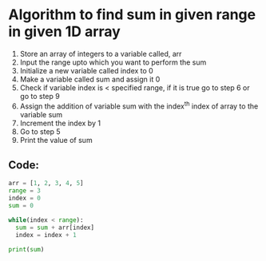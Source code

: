 # Algorithm to find sum in given range in given 1D array

1. Store an array of integers to a variable called, arr
2. Input the range upto which you want to perform the sum
3. Initialize a new variable called index to 0
4. Make a variable called sum and assign it 0
5. Check if variable index is < specified range, if it is true go to step 6 or go to step 9
6. Assign the addition of variable sum with the index<sup>th</sup> index of array to the variable sum
7. Increment the index by 1
8. Go to step 5
9. Print the value of sum

## Code:

```python
arr = [1, 2, 3, 4, 5]
range = 3
index = 0
sum = 0

while(index < range):
  sum = sum + arr[index]
  index = index + 1

print(sum) 
```
